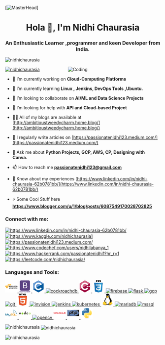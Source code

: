 [![MasterHead](https://leumiusa.com/wp-content/uploads/2015/10/banner-industry-tech.jpg)]

<h1 align="center">Hola 👋, I'm Nidhi Chaurasia</h1>
<h3 align="center">An Enthusiastic Learner ,programmer and keen Developer from India.</h3>

<p align="left"> <img src="https://komarev.com/ghpvc/?username=nidhichaurasia&label=Profile%20views&color=0e75b6&style=flat" alt="nidhichaurasia" /> </p>

<img align="right" alt="Coding" width="300" src="https://media.giphy.com/media/7VzgMsB6FLCilwS30v/giphy.gif">

<p align="left"> <a href="https://github.com/ryo-ma/github-profile-trophy"><img src="https://github-profile-trophy.vercel.app/?username=nidhichaurasia" alt="nidhichaurasia" /></a> </p>

- 🔭 I’m currently working on **Cloud-Computing Platforms**

- 🌱 I’m currently learning **Linux , Jenkins, DevOps Tools ,Ubuntu.**

- 👯 I’m looking to collaborate on **AI/ML and Data Science Projects**

- 🤝 I’m looking for help with **API and Cloud-based Project**

- 👨‍💻 All of my blogs are available at [http://ambitioustweedycharm.home.blog/](http://ambitioustweedycharm.home.blog/)

- 📝 I regularly write articles on [https://passionatenidhi123.medium.com/](https://passionatenidhi123.medium.com/)

- 💬 Ask me about **Python Projects, GCP, AWS, CP, Designing with Canva.**

- 📫 How to reach me **passionatenidhi123@gmail.com**

- 📄 Know about my experiences [https://www.linkedin.com/in/nidhi-chaurasia-62b0781bb/](https://www.linkedin.com/in/nidhi-chaurasia-62b0781bb/)

- ⚡ Some Cool Stuff here **https://www.blogger.com/u/1/blog/posts/6087549170028702825**

<h3 align="left">Connect with me:</h3>
<p align="left">
<a href="https://linkedin.com/in/https://www.linkedin.com/in/nidhi-chaurasia-62b0781bb/" target="blank"><img align="center" src="https://raw.githubusercontent.com/rahuldkjain/github-profile-readme-generator/master/src/images/icons/Social/linked-in-alt.svg" alt="https://www.linkedin.com/in/nidhi-chaurasia-62b0781bb/" height="30" width="40" /></a>
<a href="https://kaggle.com/https://www.kaggle.com/nidhichaurasia1" target="blank"><img align="center" src="https://raw.githubusercontent.com/rahuldkjain/github-profile-readme-generator/master/src/images/icons/Social/kaggle.svg" alt="https://www.kaggle.com/nidhichaurasia1" height="30" width="40" /></a>
<a href="https://medium.com/https://passionatenidhi123.medium.com/" target="blank"><img align="center" src="https://raw.githubusercontent.com/rahuldkjain/github-profile-readme-generator/master/src/images/icons/Social/medium.svg" alt="https://passionatenidhi123.medium.com/" height="30" width="40" /></a>
<a href="https://www.codechef.com/users/https://www.codechef.com/users/nidhilabanya_1" target="blank"><img align="center" src="https://cdn.jsdelivr.net/npm/simple-icons@3.1.0/icons/codechef.svg" alt="https://www.codechef.com/users/nidhilabanya_1" height="30" width="40" /></a>
<a href="https://www.hackerrank.com/https://www.hackerrank.com/passionatenidhi1?hr_r=1" target="blank"><img align="center" src="https://raw.githubusercontent.com/rahuldkjain/github-profile-readme-generator/master/src/images/icons/Social/hackerrank.svg" alt="https://www.hackerrank.com/passionatenidhi1?hr_r=1" height="30" width="40" /></a>
<a href="https://www.leetcode.com/https://leetcode.com/nidhichaurasia/" target="blank"><img align="center" src="https://raw.githubusercontent.com/rahuldkjain/github-profile-readme-generator/master/src/images/icons/Social/leet-code.svg" alt="https://leetcode.com/nidhichaurasia/" height="30" width="40" /></a>
</p>

<h3 align="left">Languages and Tools:</h3>
<p align="left"> <a href="https://aws.amazon.com" target="_blank"> <img src="https://raw.githubusercontent.com/devicons/devicon/master/icons/amazonwebservices/amazonwebservices-original-wordmark.svg" alt="aws" width="40" height="40"/> </a> <a href="https://getbootstrap.com" target="_blank"> <img src="https://raw.githubusercontent.com/devicons/devicon/master/icons/bootstrap/bootstrap-plain-wordmark.svg" alt="bootstrap" width="40" height="40"/> </a> <a href="https://www.cprogramming.com/" target="_blank"> <img src="https://raw.githubusercontent.com/devicons/devicon/master/icons/c/c-original.svg" alt="c" width="40" height="40"/> </a> <a href="https://www.cockroachlabs.com/product/cockroachdb/" target="_blank"> <img src="https://cdn.worldvectorlogo.com/logos/cockroachdb.svg" alt="cockroachdb" width="40" height="40"/> </a> <a href="https://www.w3schools.com/cpp/" target="_blank"> <img src="https://raw.githubusercontent.com/devicons/devicon/master/icons/cplusplus/cplusplus-original.svg" alt="cplusplus" width="40" height="40"/> </a> <a href="https://www.w3schools.com/css/" target="_blank"> <img src="https://raw.githubusercontent.com/devicons/devicon/master/icons/css3/css3-original-wordmark.svg" alt="css3" width="40" height="40"/> </a> <a href="https://firebase.google.com/" target="_blank"> <img src="https://www.vectorlogo.zone/logos/firebase/firebase-icon.svg" alt="firebase" width="40" height="40"/> </a> <a href="https://flask.palletsprojects.com/" target="_blank"> <img src="https://www.vectorlogo.zone/logos/pocoo_flask/pocoo_flask-icon.svg" alt="flask" width="40" height="40"/> </a> <a href="https://cloud.google.com" target="_blank"> <img src="https://www.vectorlogo.zone/logos/google_cloud/google_cloud-icon.svg" alt="gcp" width="40" height="40"/> </a> <a href="https://git-scm.com/" target="_blank"> <img src="https://www.vectorlogo.zone/logos/git-scm/git-scm-icon.svg" alt="git" width="40" height="40"/> </a> <a href="https://www.w3.org/html/" target="_blank"> <img src="https://raw.githubusercontent.com/devicons/devicon/master/icons/html5/html5-original-wordmark.svg" alt="html5" width="40" height="40"/> </a> <a href="https://www.invisionapp.com/" target="_blank"> <img src="https://www.vectorlogo.zone/logos/invisionapp/invisionapp-icon.svg" alt="invision" width="40" height="40"/> </a> <a href="https://www.jenkins.io" target="_blank"> <img src="https://www.vectorlogo.zone/logos/jenkins/jenkins-icon.svg" alt="jenkins" width="40" height="40"/> </a> <a href="https://kubernetes.io" target="_blank"> <img src="https://www.vectorlogo.zone/logos/kubernetes/kubernetes-icon.svg" alt="kubernetes" width="40" height="40"/> </a> <a href="https://www.linux.org/" target="_blank"> <img src="https://raw.githubusercontent.com/devicons/devicon/master/icons/linux/linux-original.svg" alt="linux" width="40" height="40"/> </a> <a href="https://mariadb.org/" target="_blank"> <img src="https://www.vectorlogo.zone/logos/mariadb/mariadb-icon.svg" alt="mariadb" width="40" height="40"/> </a> <a href="https://www.microsoft.com/en-us/sql-server" target="_blank"> <img src="https://www.svgrepo.com/show/303229/microsoft-sql-server-logo.svg" alt="mssql" width="40" height="40"/> </a> <a href="https://www.mysql.com/" target="_blank"> <img src="https://raw.githubusercontent.com/devicons/devicon/master/icons/mysql/mysql-original-wordmark.svg" alt="mysql" width="40" height="40"/> </a> <a href="https://nodejs.org" target="_blank"> <img src="https://raw.githubusercontent.com/devicons/devicon/master/icons/nodejs/nodejs-original-wordmark.svg" alt="nodejs" width="40" height="40"/> </a> <a href="https://opencv.org/" target="_blank"> <img src="https://www.vectorlogo.zone/logos/opencv/opencv-icon.svg" alt="opencv" width="40" height="40"/> </a> <a href="https://www.oracle.com/" target="_blank"> <img src="https://raw.githubusercontent.com/devicons/devicon/master/icons/oracle/oracle-original.svg" alt="oracle" width="40" height="40"/> </a> <a href="https://www.php.net" target="_blank"> <img src="https://raw.githubusercontent.com/devicons/devicon/master/icons/php/php-original.svg" alt="php" width="40" height="40"/> </a> <a href="https://www.python.org" target="_blank"> <img src="https://raw.githubusercontent.com/devicons/devicon/master/icons/python/python-original.svg" alt="python" width="40" height="40"/> </a> </p>

<p><img align="left" src="https://github-readme-stats.vercel.app/api/top-langs?username=nidhichaurasia&show_icons=true&locale=en&layout=compact" alt="nidhichaurasia" /></p>

<p>&nbsp;<img align="center" src="https://github-readme-stats.vercel.app/api?username=nidhichaurasia&show_icons=true&locale=en" alt="nidhichaurasia" /></p>

<p><img align="center" src="https://github-readme-streak-stats.herokuapp.com/?user=nidhichaurasia&" alt="nidhichaurasia" /></p>
